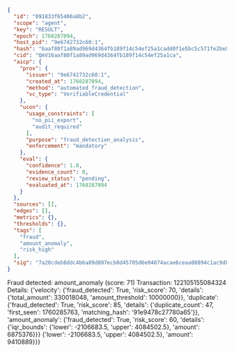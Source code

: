 ```json
{
  "id": "091833f65406a8b2",
  "scope": "agent",
  "key": "RESULT",
  "epoch": 1760287094,
  "host_pid": "9e6742732c60:1",
  "hash": "6aaf80f1a89ad969d4364fb189f14c54ef25a1cadd0f1e5bc5c571fe2be82c2b",
  "cid": "QmV16aaf80f1a89ad969d4364fb189f14c54ef25a1ca",
  "aicp": {
    "prov": {
      "issuer": "9e6742732c60:1",
      "created_at": 1760287094,
      "method": "automated_fraud_detection",
      "vc_type": "VerifiableCredential"
    },
    "ucon": {
      "usage_constraints": [
        "no_pii_export",
        "audit_required"
      ],
      "purpose": "fraud_detection_analysis",
      "enforcement": "mandatory"
    },
    "eval": {
      "confidence": 1.0,
      "evidence_count": 0,
      "review_status": "pending",
      "evaluated_at": 1760287094
    }
  },
  "sources": [],
  "edges": [],
  "metrics": {},
  "thresholds": {},
  "tags": [
    "fraud",
    "amount_anomaly",
    "risk_high"
  ],
  "sig": "7a28cdeb8ddc4b6a89d897ecb0d45705d6e04074acae6ceaa08894c1ac9d8b8d"
}
```

Fraud detected: amount_anomaly (score: 71)
Transaction: 122105155084324
Details: {'velocity': {'fraud_detected': True, 'risk_score': 70, 'details': {'total_amount': 330018048, 'amount_threshold': 10000000}}, 'duplicate': {'fraud_detected': True, 'risk_score': 85, 'details': {'duplicate_count': 47, 'first_seen': 1760285763, 'matching_hash': '91e9478c27780a65'}}, 'amount_anomaly': {'fraud_detected': True, 'risk_score': 60, 'details': {'iqr_bounds': {'lower': -2106683.5, 'upper': 4084502.5}, 'amount': 6875376}}} {'lower': -2106683.5, 'upper': 4084502.5}, 'amount': 9410889}}}